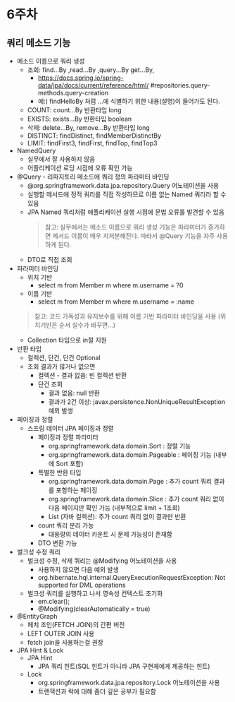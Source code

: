 # 6주차

## 쿼리 메소드 기능

* 메소드 이름으로 쿼리 생성 
  * 조회: find...By ,read...By ,query...By get...By,
    * https://docs.spring.io/spring-data/jpa/docs/current/reference/html/ #repositories.query-methods.query-creation 
    * 예:) findHelloBy 처럼 ...에 식별하기 위한 내용(설명)이 들어가도 된다. 
  * COUNT: count...By 반환타입 long 
  * EXISTS: exists...By 반환타입 boolean 
  * 삭제: delete...By, remove...By 반환타입 long 
  * DISTINCT: findDistinct, findMemberDistinctBy 
  * LIMIT: findFirst3, findFirst, findTop, findTop3
* NamedQuery 
  * 실무에서 잘 사용하지 않음
  * 어플리케이션 로딩 시점에 오류 확인 가능
* @Query - 리파지토리 메소드에 쿼리 정의 파라미터 바인딩
  * @org.springframework.data.jpa.repository.Query 어노테이션을 사용 
  * 실행할 메서드에 정적 쿼리를 직접 작성하므로 이름 없는 Named 쿼리라 할 수 있음 
  * JPA Named 쿼리처럼 애플리케이션 실행 시점에 문법 오류를 발견할 수 있음
    > 참고: 실무에서는 메소드 이름으로 쿼리 생성 기능은 파라미터가 증가하면 메서드 이름이 매우 지저분해진다. 따라서 @Query 기능을 자주 사용하게 된다.
  * DTO로 직접 조회
* 파라미터 바인딩
  * 위치 기반
    *  select m from Member m where m.username = ?0
  * 이름 기반
    * select m from Member m where m.username = :name
  > 참고: 코드 가독성과 유지보수를 위해 이름 기반 파라미터 바인딩을 사용 (위치기반은 순서 실수가 바꾸면...)
  * Collection 타입으로 in절 지원
* 반환 타입 
  * 컬렉션, 단건, 단건 Optional
  * 조회 결과가 많거나 없으면
    * 컬렉션 - 결과 없음: 빈 컬렉션 반환
    * 단건 조회
      * 결과 없음: null 반환
      * 결과가 2건 이상: javax.persistence.NonUniqueResultException 예외 발생
* 페이징과 정렬 
  * 스프링 데이터 JPA 페이징과 정렬
    * 페이징과 정렬 파라미터
      * org.springframework.data.domain.Sort : 정렬 기능
      * org.springframework.data.domain.Pageable : 페이징 기능 (내부에 Sort 포함)
    * 특별한 반환 타입
      * org.springframework.data.domain.Page : 추가 count 쿼리 결과를 포함하는 페이징
      * org.springframework.data.domain.Slice : 추가 count 쿼리 없이 다음 페이지만 확인 가능 (내부적으로 limit + 1조회)
      * List (자바 컬렉션): 추가 count 쿼리 없이 결과만 반환
    * count 쿼리 분리 가능
      * 대용량의 데이터 카운트 시 문제 가능성이 존재함
    * DTO 변환 가능
* 벌크성 수정 쿼리 
  * 벌크성 수정, 삭제 쿼리는 @Modifying 어노테이션을 사용
    * 사용하지 않으면 다음 예외 발생
    * org.hibernate.hql.internal.QueryExecutionRequestException: Not supported for DML operations
  * 벌크성 쿼리를 실행하고 나서 영속성 컨텍스트 초기화
    * em.clear();
    * @Modifying(clearAutomatically = true)
* @EntityGraph
  * 페치 조인(FETCH JOIN)의 간편 버전
  * LEFT OUTER JOIN 사용
  * fetch join을 사용하는걸 권장
* JPA Hint & Lock
  * JPA Hint
    * JPA 쿼리 힌트(SQL 힌트가 아니라 JPA 구현체에게 제공하는 힌트)
  * Lock
    * org.springframework.data.jpa.repository.Lock 어노테이션을 사용
    * 트랜잭션과 락에 대해 좀더 깊은 공부가 필요함